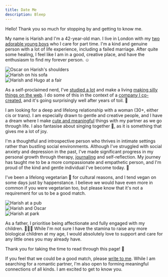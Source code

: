 ```yaml
---
title: Date Me
description: Bleep
---
```


Hello! Thank you so much for stopping by and getting to know me.

My name is Harish and I'm a 42-year-old man. I live in London with my
[two adorable young boys](https://narayanan.co) who I care for part
time. I'm a kind and genuine person with a lot of life experience,
including a failed marriage. After quite some healing, I feel like I
am in a good, creative place, and have the enthusiasm to find my
forever person. ☺️

</div>

<div class="pure-g" style="margin-bottom: 1em;">
  <div class="pure-u-xl-1-8 pure-hidden-md">
  </div>
  <div class="pure-u-xl-1-4 pure-u-md-1-3 pure-u-sm-1-2">
    <div class="l-box">
        <img class="pure-img" src="/images/date-me/harish-and-oscar.jpg" alt="Oscar on Harish's shoulders">
     </div>
  </div>
  <div class="pure-u-xl-1-4 pure-u-md-1-3 pure-u-sm-1-2">
    <div class="l-box">
        <img class="pure-img" src="/images/date-me/harish-on-his-sofa.jpg" alt="Harish on his sofa">
    </div>
  </div>
  <div class="pure-u-xl-1-4 pure-u-md-1-3 pure-hidden-sm"">
    <div class="l-box">
        <img class="pure-img" src="/images/date-me/harish-and-hugo.jpg" alt="Harish and Hugo at a fair">
    </div>
  </div>
  <div class="pure-u-xl-1-8 pure-hidden-md">
  </div>
</div>

<div class="container">

As a self-proclaimed nerd, I've [studied a lot](/research/) and make a
living [making silly things on the web](/projects/). I do some of this
in the context of a [company I co-created](https://edgefolio.com/),
and it's going surprisingly well after years of toil. 💫

I am looking for a deep and lifelong relationship with a woman (30+,
either cis or trans). I am especially drawn to gentle and creative
people, and I have a dream where I make [cute and
meaningful](/projects/) things with my partner as we go through life.
I also fantasise about singing together 🎤, as it is something that
gives me a lot of joy.

I'm a thoughtful and introspective person who thrives in intimate
settings rather than bustling social environments. Although I've
struggled with social anxiety and depression in the past, I've made
significant progress in my personal growth through therapy,
[journaling](https://hachyderm.io/@harish/110007235998489508) and
self-reflection. My journey has taught me to be a more compassionate
and empathetic person, and I'm proud of the kind and gentle individual
I've become today. 🙏

I've been a lifelong vegetarian 🥕 for cultural reasons, and I tend
vegan on some days just by happenstance. I believe we would have even
more in common if you were vegetarian too, but please know that it's
not a requirement for us to be a good match.

</div>

<div class="pure-g" style="margin-bottom: 1em;">
  <div class="pure-u-xl-1-8 pure-hidden-md">
  </div>
  <div class="pure-u-xl-1-4 pure-u-md-1-3 pure-u-sm-1-2">
    <div class="l-box">
        <img class="pure-img" src="/images/date-me/harish-at-a-pub.jpg" alt="Harish at a pub">
     </div>
  </div>
  <div class="pure-u-xl-1-4 pure-u-md-1-3 pure-u-sm-1-2">
    <div class="l-box">
        <img class="pure-img" src="/images/date-me/harish-and-oscar-2.jpg" alt="Harish and Oscar">
    </div>
  </div>
  <div class="pure-u-xl-1-4 pure-u-md-1-3 pure-hidden-sm"">
    <div class="l-box">
        <img class="pure-img" src="/images/date-me/harish-at-a-park.jpg" alt="Harish at park">
    </div>
  </div>
  <div class="pure-u-xl-1-8 pure-hidden-md">
  </div>
</div>

<div class="container">

As a father, I prioritise being affectionate and fully engaged with my
children. 👨‍👦‍👦 While I'm not sure I have the stamina to raise any more
biological children at my age, I would absolutely love to support and
care for any little ones you may already have.

Thank you for taking the time to read through this page! 🤗

If you feel that we could be a good match, please [write to
me](mailto:mail@harishnarayanan.org). While I am searching for a
romantic partner, I'm also open to forming meaningful connections of
all kinds. I am excited to get to know you.
